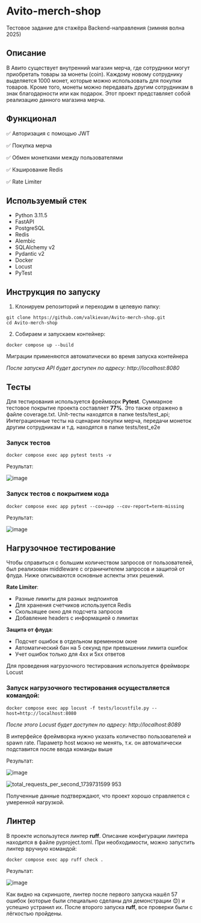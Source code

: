 # Avito-merch-shop
Тестовое задание для стажёра Backend-направления (зимняя волна 2025)

## Описание
В Авито существует внутренний магазин мерча, где сотрудники могут приобретать товары за монеты (coin). Каждому новому сотруднику выделяется 1000 монет, которые можно использовать для покупки товаров. Кроме того, монеты можно передавать другим сотрудникам в знак благодарности или как подарок. Этот проект представляет собой реализацию данного магазина мерча.

## Функционал
✅ Авторизация с помощью JWT

✅ Покупка мерча

✅ Обмен монетками между пользователями

✅ Кэширование Redis

✅ Rate Limiter

## Используемый стек
- Python 3.11.5
- FastAPI
- PostgreSQL
- Redis
- Alembic
- SQLAlchemy v2
- Pydantic v2
- Docker
- Locust
- PyTest

## Инструкция по запуску
1. Клонируем репозиторий и переходим в целевую папку:

```
git clone https://github.com/valkievan/Avito-merch-shop.git
cd Avito-merch-shop
```

2. Собираем и запускаем контейнер:

```
docker compose up --build
```
Миграции применяются автоматически во время запуска контейнера

*После запуска API будет доступен по адресу: http://localhost:8080*
## Тесты
Для тестирования используется фреймворк **Pytest**. Суммарное тестовое покрытие проекта составляет **77%**. Это также отражено в файле coverage.txt.
Unit-тесты находятся в папке tests/test_api;
Интеграционные тесты на сценарии покупки мерча, передачи монеток другим сотрудникам и т.д. находятся в папке tests/test_e2e
### Запуск тестов
```
docker compose exec app pytest tests -v
```
Результат:

![image](https://github.com/user-attachments/assets/e2302e4e-db81-4438-8301-2e87970e3a1c)
### Запуск тестов с покрытием кода
```
docker compose exec app pytest --cov=app --cov-report=term-missing 
```
Результат:

![image](https://github.com/user-attachments/assets/14ea2b85-8e89-41e8-aa34-d90075ae8323)

## Нагрузочное тестирование

Чтобы справиться с большим количеством запросов от пользователей, был реализован middleware с ограничителем запросов и защитой от флуда. Ниже описываются основные аспекты этих решений.

**Rate Limiter**:
- Разные лимиты для разных эндпоинтов
- Для хранения счетчиков используется Redis
- Скользящее окно для подсчета запросов
- Добавление headers с информацией о лимитах

**Защита от флуда**:
- Подсчет ошибок в отдельном временном окне
- Автоматический бан на 5 секунд при превышении лимита ошибок
- Учет ошибок только для 4xx и 5xx ответов

Для проведения нагрузочного тестирования используется фреймворк Locust

### Запуск нагрузочного тестирования осуществляется командой:
```
docker compose exec app locust -f tests/locustfile.py --host=http://localhost:8080
```
*После этого Locust будет доступен по адресу: http://localhost:8089*

В интерфейсе фреймворка нужно указать количество пользователей и spawn rate. Параметр host можно не менять, т.к. он автоматически подставится после ввода команды выше

Результат:

![image](https://github.com/user-attachments/assets/6a6557b9-4d10-482f-9348-72845012aa7a)

![total_requests_per_second_1739731599 953](https://github.com/user-attachments/assets/387621c1-facf-4890-87b3-83bfa65c152f)

Полученные данные подтверждают, что проект хорошо справляется с умеренной нагрузкой. 

## Линтер
В проекте использутеся линтер **ruff**. Описание конфигурации линтера находится в файле pyproject.toml. При необходимости, можно запустить линтер вручную командой:
```
docker compose exec app ruff check .
```
Результат:

![image](https://github.com/user-attachments/assets/92559577-6c16-4343-953a-18d1384d6064)

Как видно на скриншоте, линтер после первого запуска нашёл 57 ошибок (которые были специально сделаны для демонстрации :blush:) и успешно устранил их. После второго запуска **ruff**, все проверки были с лёгкостью пройдены.
